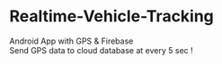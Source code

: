 # Realtime-Vehicle-Tracking
Android App with GPS &amp; Firebase <br/>
Send GPS data to cloud database at every 5 sec !
